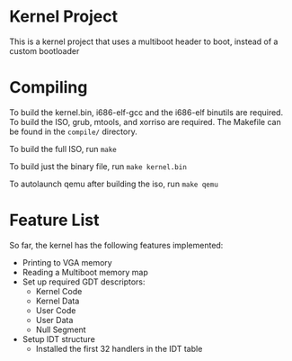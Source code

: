 # Kernel Project
This is a kernel project that uses a multiboot header to boot, instead of a custom bootloader

# Compiling
To build the kernel.bin, i686-elf-gcc and the i686-elf binutils are required. To build the ISO, grub, mtools, and xorriso are required. The Makefile can be found in the `compile/` directory.

To build the full ISO, run `make`

To build just the binary file, run `make kernel.bin`

To autolaunch qemu after building the iso, run `make qemu`

# Feature List
So far, the kernel has the following features implemented:
* Printing to VGA memory
* Reading a Multiboot memory map
* Set up required GDT descriptors:
    * Kernel Code
    * Kernel Data
    * User Code
    * User Data
    * Null Segment
* Setup IDT structure
    * Installed the first 32 handlers in the IDT table
